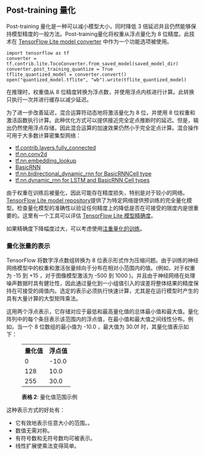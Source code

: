 ## **Post-training 量化**

Post-training 量化是一种可以减小模型大小，同时降低 3 倍延迟并且仍然能够保持模型精度的一般方法。Post-training量化将权重从浮点量化为 8 位精度。此技术在 [TensorFlow Lite model converter](https://github.com/tensorflow/tensorflow/tree/master/tensorflow/contrib/lite/toco) 中作为一个功能选项被使用。

```
import tensorflow as tf
converter = tf.contrib.lite.TocoConverter.from_saved_model(saved_model_dir)
converter.post_training_quantize = True
tflite_quantized_model = converter.convert()
open("quantized_model.tflite", "wb").write(tflite_quantized_model)
```

在推理时，权重值从 8 位精度转换为浮点数，并使用浮点内核进行计算。此转换只执行一次并进行缓存以减少延迟。

为了进一步改善延迟，混合运算符动态地将激活量化为 8 位，并使用 8 位权重和激活函数执行计算。此种优化方式可以提供接近完全定点推断时的延迟。但是，输出仍然使用浮点存储，因此混合运算的加速效果仍然小于完全定点计算。混合操作可用于大多数计算密集型网络：

- [tf.contrib.layers.fully_connected](https://www.tensorflow.org/api_docs/python/tf/contrib/layers/fully_connected)
- [tf.nn.conv2d](https://www.tensorflow.org/api_docs/python/tf/nn/conv2d)
- [tf.nn.embedding_lookup](https://www.tensorflow.org/api_docs/python/tf/nn/embedding_lookup)
- [BasicRNN](https://www.tensorflow.org/api_docs/python/tf/contrib/rnn/BasicRNNCell)
- [tf.nn.bidirectional_dynamic_rnn for BasicRNNCell type](https://www.tensorflow.org/api_docs/python/tf/nn/bidirectional_dynamic_rnn)
- [tf.nn.dynamic_rnn for LSTM and BasicRNN Cell types](https://www.tensorflow.org/api_docs/python/tf/nn/dynamic_rnn)

由于权重在训练后被量化，因此可能存在精度损失，特别是对于较小的网络。[TensorFlow Lite model repository](https://github.com/tensorflow/tensorflow/blob/master/tensorflow/contrib/lite/g3doc/models.md#image-classification-quantized-models)提供了为特定网络提供预训练的完全量化模型。检查量化模型的准确性以验证任何精度上的降低是否在可接受的限度内是很重要的。这里有一个工具可以评估 [TensorFlow Lite 模型精确度](https://github.com/tensorflow/tensorflow/blob/master/tensorflow/contrib/lite/tools/accuracy/README.md)。

如果精确度下降幅度过大，可以考虑使用[注重量化的训练](https://github.com/tensorflow/tensorflow/blob/master/tensorflow/contrib/quantize/README.md)。

### 量化张量的表示

TensorFlow 将数字浮点数组转换为 8 位表示形式作为压缩问题。由于训练的神经网络模型中的权重和激活张量倾向于分布在相对小范围内的值。(例如，对于权重为 -15 到 +15 ，对于图像模型激活为 -500 到 1000 )。并且由于神经网络在处理噪声数据时具有健壮性，因此通过量化到一小组值引入的误差将整体结果的精度保持在可接受的阈值内。选定的表示必须执行快速计算，尤其是在运行模型时产生的具有大量计算的大型矩阵乘法。 

这用两个浮点表示，它存储对应于最低和最高量化值的总体最小值和最大值。量化阵列中的每个条目表示该范围内的浮点值，在最小值和最大值之间线性分布。例如，当一个 8 位数组的最小值为 -10.0 ，最大值为 30.0f 时，其量化值表示如下： 

<figure>
  <table>
    <tr><th>量化值</th><th>浮点值</th></tr>
    <tr><td>0</td><td>-10.0</td></tr>
    <tr><td>128</td><td>10.0</td></tr>
    <tr><td>255</td><td>30.0</td></tr>
  </table>
  <figcaption>
    <b>表格 2</b>: 量化值范围示例
  </figcaption>
</figure>



这种表示方式的好处有：

- 它有效地表示任意大小的范围。。
- 数值无需对称。
- 有符号数和无符号数均可被表示。
- 线性扩展使乘法变得简单。
